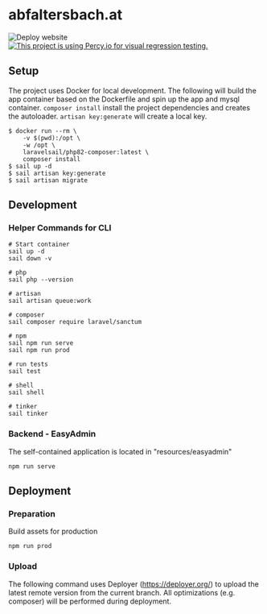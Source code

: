 # abfaltersbach.at

![Deploy website](https://github.com/biegl/web-abfaltersbach-at/workflows/Deploy%20website/badge.svg)
[![This project is using Percy.io for visual regression testing.](https://percy.io/static/images/percy-badge.svg)](https://percy.io/eda35841/Gemeinde-Abfaltersbach)

## Setup

The project uses Docker for local development. The following will build the app container based on the Dockerfile and spin up the app and mysql container. `composer install` install the project dependencies and creates the autoloader. `artisan key:generate` will create a local key.

```
$ docker run --rm \
    -v $(pwd):/opt \
    -w /opt \
    laravelsail/php82-composer:latest \
    composer install
$ sail up -d
$ sail artisan key:generate
$ sail artisan migrate
```

## Development

### Helper Commands for CLI

```
# Start container
sail up -d
sail down -v

# php
sail php --version

# artisan
sail artisan queue:work

# composer
sail composer require laravel/sanctum

# npm
sail npm run serve
sail npm run prod

# run tests
sail test

# shell
sail shell

# tinker
sail tinker
```

### Backend - EasyAdmin

The self-contained application is located in "resources/easyadmin"

```
npm run serve
```

## Deployment

### Preparation

Build assets for production

```
npm run prod
```

### Upload

The following command uses Deployer (https://deployer.org/) to upload the latest remote version from the current branch.
All optimizations (e.g. composer) will be performed during deployment.
